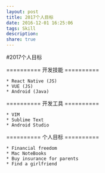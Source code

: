 ```yaml
---
layout: post
title: 2017个人目标
date: 2016-12-01 16:25:06
tags: Skill
description: 
share: true
---
```


#2017个人目标

========== 开发技能 ==========

	* React Native (JS)
	* VUE (JS)
	* Android (Java)

========== 开发工具 ==========

	* VIM 
	* Sublime Text
	* Android Studio

========== 个人目标 ==========

	* Financial freedom
	* Mac NoteBooks
	* Buy insurance for parents
	* Find a girlfriend